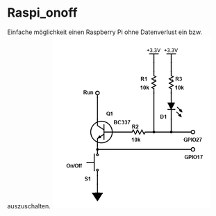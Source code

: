 # Raspi_onoff
Einfache möglichkeit einen Raspberry Pi ohne Datenverlust ein bzw. auszuschalten.
![Logo](./images/schematic.png)

